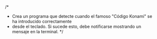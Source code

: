 /*
 * Crea un programa que detecte cuando el famoso "Código Konami" se ha introducido correctamente
 * desde el teclado. Si sucede esto, debe notificarse mostrando un mensaje en la terminal.
 */